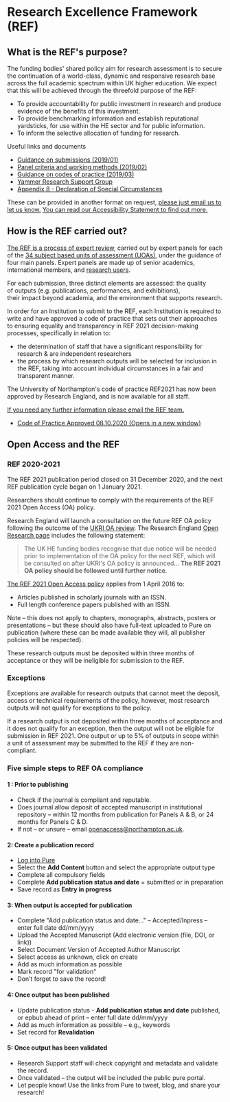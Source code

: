 # Research Excellence Framework (REF)

## What is the REF's purpose?

The funding bodies' shared policy aim for research assessment is to secure the continuation of a world-class, dynamic and responsive research base across the full academic spectrum within UK higher education. We expect that this will be achieved through the threefold purpose of the REF:

- To provide accountability for public investment in research and produce evidence of the benefits of this investment.
- To provide benchmarking information and establish reputational yardsticks, for use within the HE sector and for public information.
- To inform the selective allocation of funding for research.

Useful links and documents

- [Guidance on submissions (2019/01)](https://www.ref.ac.uk/publications/guidance-on-submissions-201901/)
- [Panel criteria and working methods (2019/02)](https://www.ref.ac.uk/publications/panel-criteria-and-working-methods-201902/)
- [Guidance on codes of practice (2019/03)](https://www.ref.ac.uk/publications/guidance-on-codes-of-practice-201903/) ​
- [Yammer Research Support Group](https://www.yammer.com/northampton.ac.uk/#/threads/inGroup?type=in_group&feedId=12576881&view=all)​​
- [Appendix 8 - Declaration of Special Circumstances](https://mynorthamptonac.sharepoint.com/sites/staff/Downloads/appendix-8-declaration-of-special-circumstances.docx)

These can be provided in another format on request, [please just email us to let us know.](mailto:openaccess@northampton.ac.uk;%20libraryhelp@northampton.ac.uk?subject=Accessibility%20request) [You can read our Accessibility Statement to find out more.](https://libguides.northampton.ac.uk/accessibilitystatement)

## How is the REF carried out?

[The REF is a process of expert review](https://www.ref.ac.uk/panels/what-is-the-role-of-expert-panels/), carried out by expert panels for each of the [34 subject based units of assessment (UOAs)](https://www.ref.ac.uk/panels/units-of-assessment/), under the guidance of four main panels. Expert panels are made up of senior academics, international members, and [research users](https://www.ref.ac.uk/about/guide-for-research-users/).

For each submission, three distinct elements are assessed: the quality of outputs (e.g. publications, performances, and exhibitions), their impact beyond academia, and the environment that supports research.

In order for an Institution to submit to the REF, each Institution is required to write and have approved a code of practice that sets out their approaches to ensuring equality and transparency in REF 2021 decision-making processes, specifically in relation to:

- the determination of staff that have a significant responsibility for research & are independent researchers
- the process by which research outputs will be selected for inclusion in the REF, taking into account individual circumstances in a fair and transparent manner.

The University of Northampton's code of practice REF2021​ has now been approved by Research England, and is now available for all staff.

[If you need any further information please email the REF team.](mailto:REF@Northampton.ac.uk.)

- [Code of Practice Approved 08.10.2020 (Opens in a new window)](https://libguides.northampton.ac.uk/ld.php?content_id=33269223)

## Open Access and the REF

### REF 2020-2021

The REF 2021 publication period closed on 31 December 2020, and the next REF publication cycle began on 1 January 2021.

Researchers should continue to comply with the requirements of the REF 2021 Open Access (OA) policy.

Research England will launch a consultation on the future REF OA policy following the outcome of the [UKRI OA review](https://www.ukri.org/our-work/supporting-healthy-research-and-innovation-culture/open-research/open-access-policies-review/). The Research England [Open Research page](https://re.ukri.org/research/open-access-research/) includes the following statement:

> The UK HE funding bodies recognise that due notice will be needed prior to implementation of the OA policy for the next REF, which will be consulted on after UKRI's OA policy is announced… **The REF 2021 OA policy should be followed until further notice**.

[The REF 2021 Open Access policy](http://www.ref.ac.uk/publications/2018/draftguidanceonsubmissions201801.html) applies from 1 April 2016 to:

- Articles published in scholarly journals with an ISSN.
- Full length conference papers published with an ISSN.

Note – this does not apply to chapters, monographs, abstracts, posters or presentations – but these should also have full-text uploaded to Pure on publication (where these can be made available they will, all publisher policies will be respected).

These research outputs must be deposited within three months of acceptance or they will be ineligible for submission to the REF.

### Exceptions

Exceptions are available for research outputs that cannot meet the deposit, access or technical requirements of the policy, however, most research outputs will not qualify for exceptions to the policy.

If a research output is not deposited within three months of acceptance and it does not qualify for an exception, then the output will not be eligible for submission in REF 2021. One output or up to 5% of outputs in scope within a unit of assessment may be submitted to the REF if they are non-compliant.

### Five simple steps to REF OA compliance

#### 1 : Prior to publishing

- Check if the journal is compliant and reputable.
- Does journal allow deposit of accepted manuscript in institutional repository – within 12 months from publication for Panels A & B, or 24 months for Panels C & D.
- If not – or unsure – email [openaccess@northampton.ac.uk](mailto:openaccess@northampton.ac.uk).

#### 2: Create a publication record

- [Log into Pure](https://pure.northampton.ac.uk/)
- Select the **Add Content** button and select the appropriate output type
- Complete all compulsory fields
- Complete **Add publication status and date** = submitted or in preparation
- Save record as **Entry in progress**

#### 3: When output is accepted for publication

- Complete "Add publication status and date..." – Accepted/Inpress – enter full date dd/mm/yyyy
- Upload the Accepted Manuscript (Add electronic version (file, DOI, or link))
- Select Document Version of Accepted Author Manuscript
- Select access as unknown, click on create
- Add as much information as possible
- Mark record "for validation"
- Don’t forget to save the record!

#### 4: Once output has been published

- Update publication status - **Add publication status and date** published, or epbub ahead of print – enter full date dd/mm/yyyy
- Add as much information as possible – e.g., keywords
- Set record for **Revalidation**

#### 5: Once output has been validated

- Research Support staff will check copyright and metadata and validate the record.
- Once validated – the output will be included the public pure portal.
- Let people know! Use the links from Pure to tweet, blog, and share your research!
